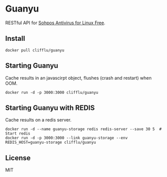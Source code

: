 # Guanyu

RESTful API for [Sohpos Antivirus for Linux Free](https://www.sophos.com/en-us/products/free-tools/sophos-antivirus-for-linux.aspx).

## Install

```
docker pull clifflu/guanyu
```

## Starting Guanyu

Cache results in an javascirpt object, flushes (crash and restart) when OOM.

```
docker run -d -p 3000:3000 clifflu/guanyu
```


## Starting Guanyu with REDIS

Cache results on a redis server.

```
docker run -d --name guanyu-storage redis redis-server --save 30 5  # Start redis
docker run -d -p 3000:3000 --link guanyu-storage --env REDIS_HOST=guanyu-storage clifflu/guanyu
```


## License

MIT

